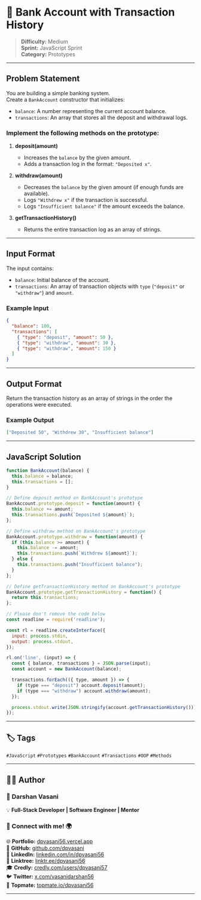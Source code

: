# 📝 Bank Account with Transaction History

> **Difficulty:** Medium  
> **Sprint:** JavaScript Sprint  
> **Category:** Prototypes

---

## Problem Statement

You are building a simple banking system.  
Create a `BankAccount` constructor that initializes:

- `balance`: A number representing the current account balance.
- `transactions`: An array that stores all the deposit and withdrawal logs.

### Implement the following methods on the prototype:

1. **deposit(amount)**  
   - Increases the `balance` by the given amount.  
   - Adds a transaction log in the format: `"Deposited x"`.

2. **withdraw(amount)**  
   - Decreases the `balance` by the given amount (if enough funds are available).  
   - Logs `"Withdrew x"` if the transaction is successful.  
   - Logs `"Insufficient balance"` if the amount exceeds the balance.

3. **getTransactionHistory()**  
   - Returns the entire transaction log as an array of strings.

---

## Input Format

The input contains:

- `balance`: Initial balance of the account.
- `transactions`: An array of transaction objects with `type` (`"deposit"` or `"withdraw"`) and `amount`.

### Example Input

```json
{
  "balance": 100,
  "transactions": [
    { "type": "deposit", "amount": 50 },
    { "type": "withdraw", "amount": 30 },
    { "type": "withdraw", "amount": 150 }
  ]
}
```

---

## Output Format

Return the transaction history as an array of strings in the order the operations were executed.

### Example Output

```json
["Deposited 50", "Withdrew 30", "Insufficient balance"]
```

---

## JavaScript Solution

```js
function BankAccount(balance) {
  this.balance = balance;
  this.transactions = [];
}

// Define deposit method on BankAccount's prototype
BankAccount.prototype.deposit = function(amount) {
  this.balance += amount;
  this.transactions.push(`Deposited ${amount}`);
};

// Define withdraw method on BankAccount's prototype
BankAccount.prototype.withdraw = function(amount) {
  if (this.balance >= amount) {
    this.balance -= amount;
    this.transactions.push(`Withdrew ${amount}`);
  } else {
    this.transactions.push("Insufficient balance");
  }
};

// Define getTransactionHistory method on BankAccount's prototype
BankAccount.prototype.getTransactionHistory = function() {
  return this.transactions;
};

// Please don't remove the code below
const readline = require('readline');

const rl = readline.createInterface({
  input: process.stdin,
  output: process.stdout,
});

rl.on('line', (input) => {
  const { balance, transactions } = JSON.parse(input);
  const account = new BankAccount(balance);

  transactions.forEach(({ type, amount }) => {
    if (type === "deposit") account.deposit(amount);
    if (type === "withdraw") account.withdraw(amount);
  });

  process.stdout.write(JSON.stringify(account.getTransactionHistory()));
});
```

---

## 🏷️ Tags

`#JavaScript` `#Prototypes` `#BankAccount` `#Transactions` `#OOP` `#Methods`

---

## 👨‍💻 Author  

### 🚀 **Darshan Vasani**  
💡 **Full-Stack Developer | Software Engineer | Mentor**    

### 🔗 Connect with me! 🌍  
🌐 **Portfolio:** [dpvasani56.vercel.app](https://dpvasani56.vercel.app/)  
🐙 **GitHub:** [github.com/dpvasani](https://github.com/dpvasani)  
💼 **LinkedIn:** [linkedin.com/in/dpvasani56](https://www.linkedin.com/in/dpvasani56/)  
🌳 **Linktree:** [linktr.ee/dpvasani56](https://linktr.ee/dpvasani56)  
🎓 **Credly:** [credly.com/users/dpvasani57](https://www.credly.com/users/dpvasani57/)  
🐦 **Twitter:** [x.com/vasanidarshan56](https://x.com/vasanidarshan56)  
📢 **Topmate:** [topmate.io/dpvasani56](https://topmate.io/dpvasani56)  

---

